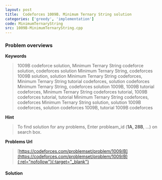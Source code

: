 ```yaml
---
layout: post
title:  Codeforces 1009B. Minimum Ternary String solution
categories: ['greedy', 'implementation']
code: MinimumTernaryString
src: 1009B-MinimumTernaryString.cpp
---
```

### **Problem overviews**

**Keywords**
> 1009B codeforce solution, Minimum Ternary String codeforce solution, codeforces solution Minimum Ternary String, codeforces 1009B solution, solution Minimum Ternary String codeforces, Minimum Ternary String tutorial codeforces, solution codeforces Minimum Ternary String, codeforces solution 1009B, 1009B tutorial codeforces, Minimum Ternary String codeforces tutorial, 1009B codeforces tutorial, tutorial Minimum Ternary String codeforces, codeforces Minimum Ternary String solution, solution 1009B codeforces, solution codeforces 1009B, tutorial 1009B codeforces

**Hint**
> To find solution for any problems, Enter probleam_id (**1A, 28B**, ...) on search box. 

**Problems Url**
> [https://codeforces.com/problemset/problem/1009/B](https://codeforces.com/problemset/problem/1009/B){:rel="nofollow"}{:target="_blank"}

#### **Solution**



